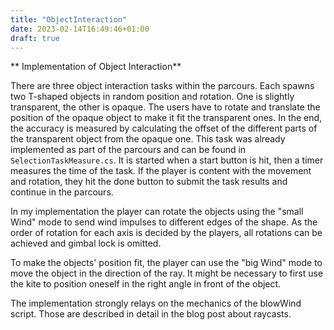 ```yaml
---
title: "ObjectInteraction"
date: 2023-02-14T16:49:46+01:00
draft: true
---
```


** Implementation of Object Interaction**

There are three object interaction tasks within the parcours. Each spawns two T-shaped objects in random position and rotation. One is slightly transparent, the other is opaque. The users have to rotate and translate the position of the opaque object to make it fit the transparent ones. In the end, the accuracy is measured by calculating the offset of the different parts of the transparent object from the opaque one. This task was already implemented as part of the parcours and can be found in ```SelectionTaskMeasure.cs```. It is started when a start button is hit, then a timer measures the time of the task. If the player is content with the movement and rotation, they hit the done button to submit the task results and continue in the parcours. 

In my implementation the player can rotate the objects using the "small Wind" mode to send wind impulses to different edges of the shape. As the order of rotation for each axis is decided by the players, all rotations can be achieved and gimbal lock is omitted. 

To make the objects' position fit, the player can use the "big Wind" mode to move the object in the direction of the ray. It might be necessary to first use the kite to position oneself in the right angle in front of the object. 

<!-- TODO: Insert video or gif that shows object rotation and movment -->

The implementation strongly relays on the mechanics of the blowWind script. Those are described in detail in the blog post about raycasts.
